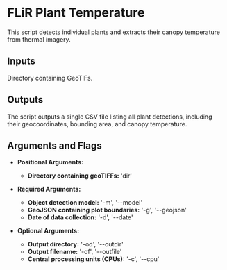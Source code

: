 # FLiR Plant Temperature
This script detects individual plants and extracts their canopy temperature from thermal imagery.

## Inputs
Directory containing GeoTIFs.

## Outputs
The script outputs a single CSV file listing all plant detections, including their geocoordinates, bounding area, and canopy temperature.

## Arguments and Flags
* **Positional Arguments:**
    * **Directory containing geoTIFFs:** 'dir'
      
* **Required Arguments:**
   * **Object detection model:** '-m', '--model'
   * **GeoJSON containing plot boundaries:** '-g', '--geojson'
   * **Date of data collection:** '-d', '--date'

* **Optional Arguments:**
   * **Output directory:** '-od', '--outdir'
   * **Output filename:** '-of', '--outfile'
   * **Central processing units (CPUs):**  '-c', '--cpu'

